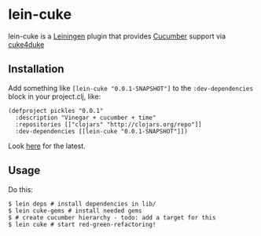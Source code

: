 # lein-cuke

lein-cuke is a [Leiningen](http://github.com/technomancy/leiningen) plugin that provides
[Cucumber](http://cukes.info) support via [cuke4duke](http://github.com/aslakhellesoy/cuke4duke)

## Installation

   Add something like `[lein-cuke "0.0.1-SNAPSHOT"]` to the `:dev-dependencies` block in your project.clj, like:

    (defproject pickles "0.0.1"
      :description "Vinegar + cucumber + time"
      :repositories [["clojars" "http://clojars.org/repo"]]
      :dev-dependencies [[lein-cuke "0.0.1-SNAPSHOT"]])


   Look [here](http://clojars.org/lein-cuke) for the latest.

## Usage

Do this:

    $ lein deps # install dependencies in lib/
    $ lein cuke-gems # install needed gems
    $ # create cucumber hierarchy - todo: add a target for this
    $ lein cuke # start red-green-refactoring!
